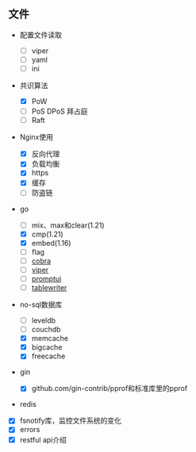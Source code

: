 ## 文件

- 配置文件读取

  - [ ] viper
  - [ ] yaml
  - [ ] ini

- 共识算法

  - [x] PoW
  - [ ] PoS DPoS 拜占庭
  - [ ] Raft

- Nginx使用

  - [x] 反向代理
  - [x] 负载均衡
  - [x] https
  - [x] 缓存
  - [ ] 防盗链

- go 
  - [ ] mix、max和clear(1.21)
  - [x] cmp(1.21)
  - [x] embed(1.16)
  - [ ] flag
  - [ ] [cobra](https://github.com/spf13/cobra)
  - [ ] [viper](https://github.com/spf13/viper)
  - [ ] [promptui](https://github.com/manifoldco/promptui)
  - [ ] [tablewriter](https://github.com/olekukonko/tablewriter)
  
- no-sql数据库

  - [ ] leveldb
  - [ ] couchdb
  - [x] memcache
  - [x] bigcache
  - [x] freecache

- gin

  - [x] github.com/gin-contrib/pprof和标准库里的pprof

- redis

- [x] fsnotify库，监控文件系统的变化
- [x] errors 
- [x] restful api介绍